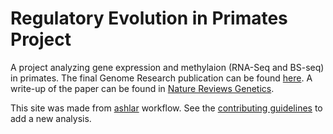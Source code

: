 # Regulatory Evolution in Primates Project

A project analyzing gene expression and methylaion (RNA-Seq and BS-seq) in primates. The final Genome Research publication can be found [here](https://pubmed.ncbi.nlm.nih.gov/31953346/). A write-up of the paper can be found in [Nature Reviews Genetics](https://www.nature.com/articles/s41576-020-0217-0). 

This site was made from [ashlar](https://github.com/jhsiao999/ashlar) workflow. See the [contributing guidelines](https://github.com/jdblischak/singleCellSeq/blob/master/CONTRIBUTING.md) to add a new analysis. 










